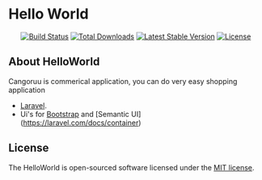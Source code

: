 <p align="center"></p>
	<h1>Hello World</h1>
<p align="center">
<a href="https://travis-ci.com/EfecanAltay/helloWorldComposerTutorial"><img src="https://travis-ci.com/EfecanAltay/helloWorldComposerTutorial.svg" alt="Build Status"></a>
<a href="https://travis-ci.com/EfecanAltay/helloWorldComposerTutorial"><img src="https://poser.pugx.org/efecanaltay/hello-world/d/total.svg" alt="Total Downloads"></a>
<a href="https://travis-ci.com/EfecanAltay/helloWorldComposerTutorial"><img src="https://poser.pugx.org/efecanaltay/hello-world/v/stable.svg" alt="Latest Stable Version"></a>
<a href="https://travis-ci.com/EfecanAltay/helloWorldComposerTutorial"><img src="https://poser.pugx.org/efecanaltay/hello-world/license.svg" alt="License"></a>
</p>

## About HelloWorld

Cangoruu is commerical application, you can do very easy shopping application


- [Laravel](https://laravel.com/docs/routing).
- Ui's for [Bootstrap](https://laravel.com/docs/container) and [Semantic UI] (https://laravel.com/docs/container)

## License

The HelloWorld is open-sourced software licensed under the [MIT license](https://opensource.org/licenses/MIT).
